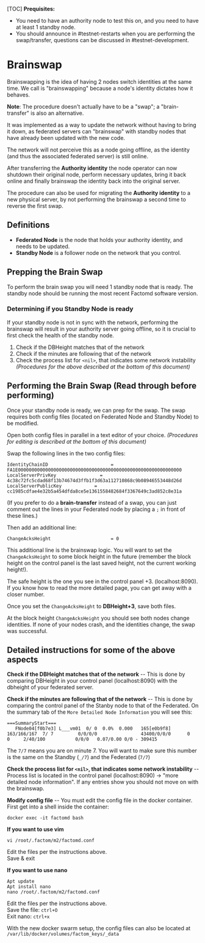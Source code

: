 [TOC]
**Prequisites:**
* You need to have an authority node to test this on, and you need to have at least 1 standby node.
* You should announce in #testnet-restarts when you are performing the swap/transfer, questions can be discussed in #testnet-development. 

# Brainswap

Brainswapping is the idea of having 2 nodes switch identities at the same time. We call is "brainswapping" because a node's identity dictates how it behaves. 


**Note**: The procedure doesn't actually have to be a "swap"; a "brain-transfer" is also an alternative.


It was implemented as a way to update the network without having to bring it down, as federated servers can "brainswap" with standby nodes that have already been updated with the new code.

The network will not perceive this as a node going offline, as the identity (and thus the associated federated server) is still online.

After transferring the **Authority identity** the node operator can now shutdown their original node, perform necessary updates, bring it back online and finally brainswap the identity back into the original server.

The procedure can also be used for migrating the **Authority identity** to a new physical server, by not performing the brainswap a second time to reverse the first swap.

## Definitions

* **Federated Node** is the node that holds your authority identity, and needs to be updated.
* **Standby Node** is a follower node on the network that you control.

## Prepping the Brain Swap

To perform the brain swap you will need 1 standby node that is ready. The standby node should be running the most recent Factomd software version.

### Determining if you Standby Node is ready

If your standby node is not in sync with the network, performing the brainswap will result in your authority server going offline, so it is crucial to first check the health of the standby node.

1. Check if the DBHeight matches that of the network 
2. Check if the minutes are following that of the network
3. Check the process list for `<nil>`, that indicates some network instability _(Procedures for the above described at the bottom of this document)_

## Performing the Brain Swap (Read through before performing)

Once your standby node is ready, we can prep for the swap. The swap requires both config files (located on Federated Node and Standby Node) to be modified.

Open both config files in parallel in a text editor of your choice. 
_(Procedures for editing is described at the bottom of this document)_

Swap the following lines in the two config files:

```
IdentityChainID	                      = FA1E000000000000000000000000000000000000000000000000000000000000
LocalServerPrivKey                = 4c38c72fc5cdad68f13b74674d3ffb1f3d63a112710868c9b08946553448d26d
LocalServerPublicKey            = cc1985cdfae4e32b5a454dfda8ce5e1361558482684f3367649c3ad852c8e31a
```

(If you prefer to do a __brain-transfer__ instead of a swap, you can just comment out the lines in your Federated node by placing a `;` in front of these lines.)

Then add an additional line:

```
ChangeAcksHeight                      = 0
```

This additional line is the brainswap logic. You will want to set the `ChangeAcksHeight` to some block height in the future (remember the block height on the control panel is the last saved height, not the current working height!). 

The safe height is the one you see in the control panel +3. (localhost:8090).
If you know how to read the more detailed page, you can get away with a closer number.

Once you set the `ChangeAcksHeight` to __DBHeight+3__, save both files.

At the block height `ChangeAcksHeight` you should see both nodes change identities. If none of your nodes crash, and the identities change, the swap was successful.

## Detailed instructions for some of the above aspects

__Check if the DBHeight matches that of the network__
-- This is done by comparing DBHeight in your control panel (localhost:8090) with the dbheight of your federated server.

__Check if the minutes are following that of the network__
-- This is done by comparing the control panel of the Stanby node to that of the Federated. On the summary tab of the `More Detailed Node Information` you will see this:

```
===SummaryStart===
   FNode04[f0b7e3] L___vm01  0/ 0  0.0%  0.000   165[e0b9f8] 163/166/167  7/ 7         0/0/0/0                43400/0/0/0      0     0     2/40/100           0/0/0   0.07/0.00 0/0 - 309415
```

The `7/7` means you are on minute 7. You will want to make sure this number is the same on the Standby (`_/7`) and the Federated (`7/7`)

__Check the process list for `<nil>`, that indicates some network instability__
-- Process list is located in the control panel (localhost:8090) -> "more detailed node information". If any entries show <nil> you should not move on with the brainswap.
  
__Modify config file__ -- You must edit the config file in the docker container. First get into a shell inside the container:


```
docker exec -it factomd bash
```

__If you want to use vim__
```
vi /root/.factom/m2/factomd.conf
```

Edit the files per the instructions above.  
Save & exit

__If you want to use nano__
```
Apt update
Apt install nano
nano /root/.factom/m2/factomd.conf
```

Edit the files per the instructions above.  
Save the file: ```ctrl+O```  
Exit nano: ```ctrl+x```

With the new docker swarm setup, the config files can also be located at `/var/lib/docker/volumes/factom_keys/_data`
